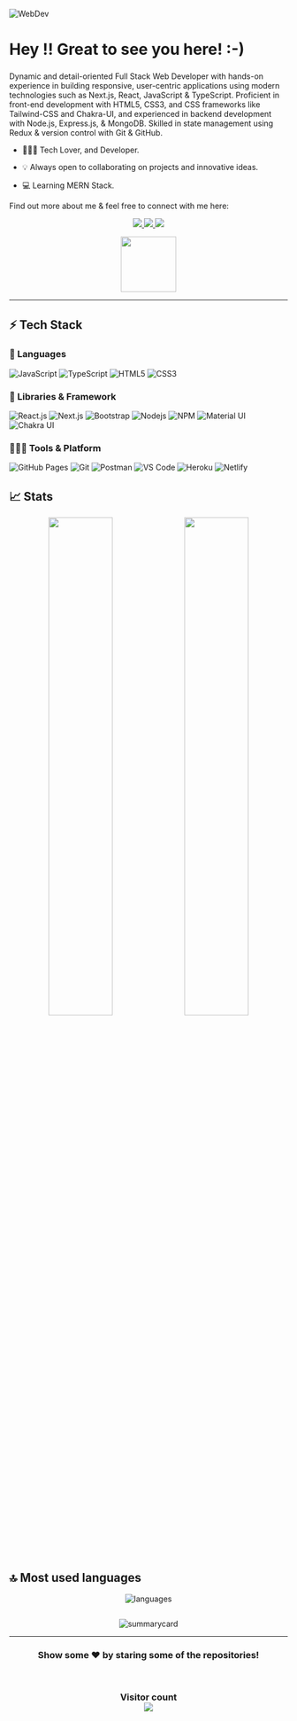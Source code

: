 
![WebDev](http://www.pramukhdigital.com/wp-content/uploads/2018/07/New-PNC-Animated-Banners.gif)
# Hey !! Great to see you here!  :-) 

### <div>
Dynamic and detail-oriented Full Stack Web Developer with hands-on
experience in building responsive, user-centric applications using modern
technologies such as Next.js, React, JavaScript & TypeScript. Proficient in
front-end development with HTML5, CSS3, and CSS frameworks like
Tailwind-CSS and Chakra-UI, and experienced in backend development with
Node.js, Express.js, & MongoDB. Skilled in state management using Redux
& version control with Git & GitHub.
</div> 


* 🧑🏻‍💻 Tech Lover, and Developer. 

* 💡 Always open to collaborating on projects and innovative ideas. 

* 💻 Learning MERN Stack.


Find out more about me & feel free to connect with me here:

<p align="center">
	<a href="https://www.linkedin.com/in/deepak-vats-profile/" target="_blank">
		<img src="https://img.shields.io/badge/LinkedIn-0077B5?style=for-the-badge&logo=linkedin&logoColor=white" />
	</a>
        <a  href="https://deepak-vats-portfolio-v1.netlify.app/" target="_blank">
		<img src="https://img.shields.io/badge/portfolio-1AA260?style=for-the-badge&logo=About.me&logoColor=white" />
	</a>
        <a  href="mailto:deepakvats123123@gmail.com">
		<img src="https://img.shields.io/badge/Gmail-D14836?style=for-the-badge&logo=gmail&logoColor=white" />
	</a>
	</a>
        
</p>
<p align="center">
	<a target="_blank" href="https://drive.google.com/file/d/1F3H83eKHkhcGs9mc2Wr3oH7AB_R-ZjxF/view">
		<img  width="100px" src="https://www.pngall.com/wp-content/uploads/2016/04/Resume-PNG-Picture.png" />
	</a>
</p>

---

## ⚡ Tech Stack

### 🚀 Languages

<!-- ![Java](https://img.shields.io/badge/Java-ED8B00?style=for-the-badge&logo=java&logoColor=white) -->
![JavaScript](https://img.shields.io/badge/JavaScript-323330?style=for-the-badge&logo=javascript&logoColor=F7DF1E)
![TypeScript](https://img.shields.io/badge/TypeScript-323330?style=for-the-badge&logo=typescript&logoColor=blue)
![HTML5](https://img.shields.io/badge/HTML5-E34F26?style=for-the-badge&logo=html5&logoColor=white)
![CSS3](https://img.shields.io/badge/CSS3-1572B6?style=for-the-badge&logo=css3&logoColor=white)

### 🧩 Libraries & Framework

![React.js](https://img.shields.io/badge/React-20232A?style=for-the-badge&logo=react&logoColor=61DAFB)
![Next.js](https://img.shields.io/badge/Next.Js-20232A?style=for-the-badge&logo=next.js&logoColor=white)
![Bootstrap](https://img.shields.io/badge/Bootstrap-563D7C?style=for-the-badge&logo=bootstrap&logoColor=white)
![Nodejs](https://img.shields.io/badge/Node.js-339933?style=for-the-badge&logo=nodedotjs&logoColor=white)
![NPM](https://img.shields.io/badge/npm-CB3837?style=for-the-badge&logo=npm&logoColor=white)
![Material UI](https://img.shields.io/badge/Material--UI-0081CB?style=for-the-badge&logo=material-ui&logoColor=white)
![Chakra UI](https://img.shields.io/badge/Chakra--UI-00C7B7?style=for-the-badge&logo=chakra&logoColor=white)


### 🧑🏻‍💻 Tools & Platform

![GitHub Pages](https://img.shields.io/badge/GitHub_Pages-100000?style=for-the-badge&logo=github&logoColor=white)
![Git](https://img.shields.io/badge/Git-F05032?style=for-the-badge&logo=git&logoColor=white)
![Postman](https://img.shields.io/badge/Postman-FF6C37?style=for-the-badge&logo=Postman&logoColor=white)
![VS Code](https://img.shields.io/badge/Visual_Studio_Code-0078D4?style=for-the-badge&logo=visual%20studio%20code&logoColor=white)
![Heroku](https://img.shields.io/badge/Heroku-430098?style=for-the-badge&logo=heroku&logoColor=white)
![Netlify](https://img.shields.io/badge/Netlify-00C7B7?style=for-the-badge&logo=netlify&logoColor=white)

## 📈 Stats

<p align="center">
  <img width="48%" src="https://github-readme-stats.vercel.app/api?username=deepakvats123&show_icons=true&hide_border=true&theme=radical" />
  <img width="48%" src="https://github-readme-streak-stats.herokuapp.com/?user=deepakvats123&hide_border=true&theme=radical" />
</p>



## 🔝 Most used languages

<p align="center">
  <img alt="languages" src="https://github-readme-stats.vercel.app/api/top-langs/?username=deepakvats123&layout=compact&hide_border=true&theme=radical" />
</p>


<!-- --

![deepak's GitHub activity graph](https://activity-graph.herokuapp.com/graph?username=deepakvats123&hide_border=true&theme=redical)

--

<p align="center">
   <img src="https://github.com/Deepakvats123/Deepakvats123/blob/output/github-contribution-grid-snake.svg" alt="snake">
</p> -->


<p align="center" ><img src="https://github-profile-trophy.vercel.app/?username=deepakvats123&hide_border=true&theme=radical" alt=""/> </p>
<p align="center"><img src="https://github-profile-summary-cards.vercel.app/api/cards/profile-details?username=deepakvats123&hide_border=true&theme=radical" alt="summarycard"/> </p>
<hr />
<h3 align="center">
 Show some ❤️ by staring some of the repositories!
</h3>
<br>
<h3 align="center"> 
  Visitor count <br>
  <img src="https://profile-counter.glitch.me/deepakvats123/count.svg" />
</h3>

